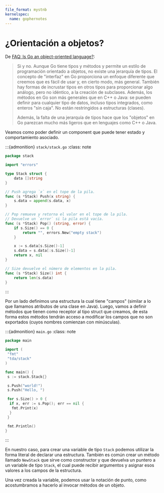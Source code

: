 ```yaml
---
file_format: mystnb
kernelspec:
  name: gophernotes
---
```


# ¿Orientación a objetos?

De [FAQ: Is Go an object-oriented language?](https://go.dev/doc/faq#Is_Go_an_object-oriented_language):

> Si y no. Aunque Go tiene tipos y métodos y permite un estilo de programación
> orientado a objetos, no existe una jerarquía de tipos. El concepto de
> "interfaz" en Go proporciona un enfoque diferente que creemos que es fácil de
> usar y, en cierto modo, más general. También hay formas de incrustar tipos en
> otros tipos para proporcionar algo análogo, pero no idéntico, a la creación de
> subclases. Además, los métodos en Go son más generales que en C++ o Java: se
> pueden definir para cualquier tipo de datos, incluso tipos integrados, como
> enteros "sin caja". No están restringidos a estructuras (clases).
>
> Además, la falta de una jerarquía de tipos hace que los "objetos" en Go
> parezcan mucho más ligeros que en lenguajes como C++ o Java.

Veamos como poder definir un component que puede tener estado y comportamiento
asociado.

:::{admonition} `stack/stack.go`
:class: note

```go
package stack

import "errors"

type Stack struct {
    data []string
}

// Push agrega `x` en el tope de la pila.
func (s *Stack) Push(x string) {
    s.data = append(s.data, x)
}

// Pop remueve y retorna el valor en el tope de la pila.
// Devuelve un `error` si la pila está vacía.
func (s *Stack) Pop() (string, error) {
    if s.Size() == 0 {
        return "", errors.New("empty stack")
    }

    x := s.data[s.Size()-1]
    s.data = s.data[:s.Size()-1]
    return x, nil
}

// Size devuelve el número de elementos en la pila.
func (s *Stack) Size() int {
    return len(s.data)
}
```

:::

Por un lado definimos una estructura la cual tiene "campos" (similar a lo que
llamamos atributos de una clase en Java). Luego, vamos a definir métodos que
tienen como receptor al tipo struct que creamos, de esta forma estos métodos
tendrán acceso a modificar los campos que no son exportados (cuyos nombres
comienzan con minúsculas).

:::{admonition} `main.go`
:class: note

```go
package main

import (
 "fmt"
 "tda/stack"
)

func main() {
 s := stack.Stack{}

 s.Push("world!")
 s.Push("Hello, ")

 for s.Size() > 0 {
  if x, err := s.Pop(); err == nil {
   fmt.Print(x)
  }
 }

 fmt.Println()
}
```

:::

En nuestro caso, para crear una variable de tipo `Stack` podemos utilizar la
forma literal de declarar una estructura. También es común crear un método
llamado `NewStack` que sirve como constructor y que devuelva un puntero a un
variable de tipo `Stack`, el cual puede recibir argumentos y asignar esos
valores a los campos de la estructura.

Una vez creada la variable, podemos usar la notación de punto, como
acostumbramos a hacerlo al invocar métodos de un objeto.
